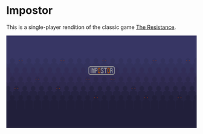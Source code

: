 # Impostor
This is a single-player rendition of the classic game [The Resistance](https://en.wikipedia.org/wiki/The_Resistance_(game)).

![alt text](Assets/Images/Store/featureGraphic.png)
